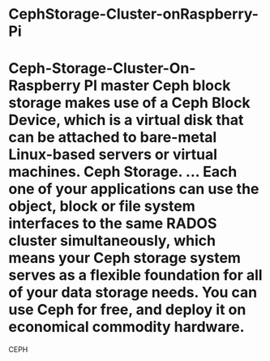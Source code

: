 # CephStorage-Cluster-onRaspberry-Pi
Ceph-Storage-Cluster-On-Raspberry PI
master
Ceph block storage makes use of a Ceph Block Device, which is a virtual disk that can be attached to bare-metal Linux-based servers or virtual machines. 
Ceph Storage. ... Each one of your applications can use the object, block or file system interfaces to the same RADOS cluster simultaneously, which means your Ceph storage system serves as a flexible foundation for all of your data storage needs. You can use Ceph for free, and deploy it on economical commodity hardware.
=======
CEPH